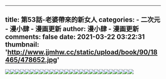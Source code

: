
---
title: 第53話-老婆帶來的新女人
categories: 
    - 二次元
    - 漫小肆 - 漫画更新
author: 漫小肆 - 漫画更新
comments: false
date: 2021-03-22 03:22:31
thumbnail: 'http://www.jjmhw.cc/static/upload/book/90/18465/478652.jpg'
---

<div>   
<div><img src="http://www.jjmhw.cc/static/upload/book/90/18465/478652.jpg" referrerpolicy="no-referrer"><img src="http://www.jjmhw.cc/static/upload/book/90/18465/478653.jpg" referrerpolicy="no-referrer"><img src="http://www.jjmhw.cc/static/upload/book/90/18465/478654.jpg" referrerpolicy="no-referrer"><img src="http://www.jjmhw.cc/static/upload/book/90/18465/478655.jpg" referrerpolicy="no-referrer"><img src="http://www.jjmhw.cc/static/upload/book/90/18465/478656.jpg" referrerpolicy="no-referrer"><img src="http://www.jjmhw.cc/static/upload/book/90/18465/478657.jpg" referrerpolicy="no-referrer"><img src="http://www.jjmhw.cc/static/upload/book/90/18465/478658.jpg" referrerpolicy="no-referrer"><img src="http://www.jjmhw.cc/static/upload/book/90/18465/478659.jpg" referrerpolicy="no-referrer"><img src="http://www.jjmhw.cc/static/upload/book/90/18465/478660.jpg" referrerpolicy="no-referrer"><img src="http://www.jjmhw.cc/static/upload/book/90/18465/478661.jpg" referrerpolicy="no-referrer"><img src="http://www.jjmhw.cc/static/upload/book/90/18465/478662.jpg" referrerpolicy="no-referrer"><img src="http://www.jjmhw.cc/static/upload/book/90/18465/478663.jpg" referrerpolicy="no-referrer"><img src="http://www.jjmhw.cc/static/upload/book/90/18465/478664.jpg" referrerpolicy="no-referrer"><img src="http://www.jjmhw.cc/static/upload/book/90/18465/478665.jpg" referrerpolicy="no-referrer"><img src="http://www.jjmhw.cc/static/upload/book/90/18465/478666.jpg" referrerpolicy="no-referrer"><img src="http://www.jjmhw.cc/static/upload/book/90/18465/478667.jpg" referrerpolicy="no-referrer"><img src="http://www.jjmhw.cc/static/upload/book/90/18465/478668.jpg" referrerpolicy="no-referrer"><img src="http://www.jjmhw.cc/static/upload/book/90/18465/478669.jpg" referrerpolicy="no-referrer"><img src="http://www.jjmhw.cc/static/upload/book/90/18465/478670.jpg" referrerpolicy="no-referrer"><img src="http://www.jjmhw.cc/static/upload/book/90/18465/478671.jpg" referrerpolicy="no-referrer"><img src="http://www.jjmhw.cc/static/upload/book/90/18465/478672.jpg" referrerpolicy="no-referrer"><img src="http://www.jjmhw.cc/static/upload/book/90/18465/478673.jpg" referrerpolicy="no-referrer"><img src="http://www.jjmhw.cc/static/upload/book/90/18465/478674.jpg" referrerpolicy="no-referrer"><img src="http://www.jjmhw.cc/static/upload/book/90/18465/478675.jpg" referrerpolicy="no-referrer"><img src="http://www.jjmhw.cc/static/upload/book/90/18465/478676.jpg" referrerpolicy="no-referrer"><img src="http://www.jjmhw.cc/static/upload/book/90/18465/478677.jpg" referrerpolicy="no-referrer"></div>  
</div>
            